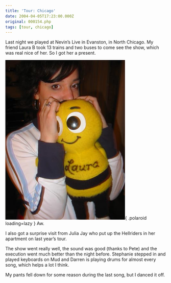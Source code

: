 ```yaml
---
title: 'Tour: Chicago'
date: 2004-04-05T17:23:00.000Z
original: 000154.php
tags: [tour, chicago]
---
```


Last night we played at Nevin’s Live in Evanston, in North Chicago. My friend Laura&nbsp;B took 13 trains and two buses to come see the show, which was real nice of her. So I got her a present.

![img](./laurabee.jpg){ .polaroid loading=lazy }
Aw.

I also got a surprise visit from Julia Jay who put up the Hellriders in her apartment on last year’s tour.

The show went really well, the sound was good (thanks to Pete) and the execution went much better than the night before. Stephanie stepped in and played keyboards on Mud and Darren is playing drums for almost every song, which helps a lot I think.

My pants fell down for some reason during the last song, but I danced it off.
